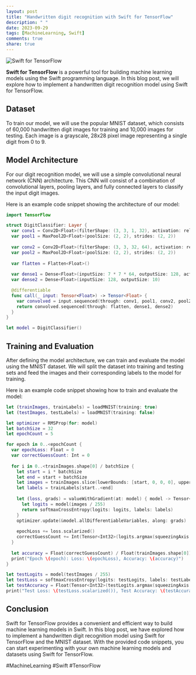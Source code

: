 ```yaml
---
layout: post
title: "Handwritten digit recognition with Swift for TensorFlow"
description: " "
date: 2023-09-29
tags: [MachineLearning, Swift]
comments: true
share: true
---
```


![Swift for TensorFlow](https://www.tensorflow.org/swift/images/swift-tensorflow-logo.png)

**Swift for TensorFlow** is a powerful tool for building machine learning models using the Swift programming language. In this blog post, we will explore how to implement a handwritten digit recognition model using Swift for TensorFlow.

## Dataset

To train our model, we will use the popular MNIST dataset, which consists of 60,000 handwritten digit images for training and 10,000 images for testing. Each image is a grayscale, 28x28 pixel image representing a single digit from 0 to 9.

## Model Architecture

For our digit recognition model, we will use a simple convolutional neural network (CNN) architecture. This CNN will consist of a combination of convolutional layers, pooling layers, and fully connected layers to classify the input digit images.

Here is an example code snippet showing the architecture of our model:

```swift
import TensorFlow

struct DigitClassifier: Layer {
  var conv1 = Conv2D<Float>(filterShape: (3, 3, 1, 32), activation: relu)
  var pool1 = MaxPool2D<Float>(poolSize: (2, 2), strides: (2, 2))
  
  var conv2 = Conv2D<Float>(filterShape: (3, 3, 32, 64), activation: relu)
  var pool2 = MaxPool2D<Float>(poolSize: (2, 2), strides: (2, 2))
  
  var flatten = Flatten<Float>()
  
  var dense1 = Dense<Float>(inputSize: 7 * 7 * 64, outputSize: 128, activation: relu)
  var dense2 = Dense<Float>(inputSize: 128, outputSize: 10)

  @differentiable
  func call(_ input: Tensor<Float>) -> Tensor<Float> {
    var convolved = input.sequenced(through: conv1, pool1, conv2, pool2)
    return convolved.sequenced(through: flatten, dense1, dense2)
  }
}

let model = DigitClassifier()
```

## Training and Evaluation

After defining the model architecture, we can train and evaluate the model using the MNIST dataset. We will split the dataset into training and testing sets and feed the images and their corresponding labels to the model for training.

Here is an example code snippet showing how to train and evaluate the model:

```swift
let (trainImages, trainLabels) = loadMNIST(training: true)
let (testImages, testLabels) = loadMNIST(training: false)

let optimizer = RMSProp(for: model)
let batchSize = 32
let epochCount = 5

for epoch in 0..<epochCount {
  var epochLoss: Float = 0
  var correctGuessCount: Int = 0
  
  for i in 0..<trainImages.shape[0] / batchSize {
    let start = i * batchSize
    let end = start + batchSize
    let images = trainImages.slice(lowerBounds: [start, 0, 0, 0], upperBounds: [end, -1, -1, -1])
    let labels = trainLabels[start..<end]
    
    let (loss, grads) = valueWithGradient(at: model) { model -> Tensor<Float> in
      let logits = model(images / 255)
      return softmaxCrossEntropy(logits: logits, labels: labels)
    }
    optimizer.update(&model.allDifferentiableVariables, along: grads)
    
    epochLoss += loss.scalarized()
    correctGuessCount += Int(Tensor<Int32>(logits.argmax(squeezingAxis: 1)) .== labels).sum().scalarized()
  }
  
  let accuracy = Float(correctGuessCount) / Float(trainImages.shape[0])
  print("Epoch \(epoch): Loss: \(epochLoss), Accuracy: \(accuracy)")
}

let testLogits = model(testImages / 255)
let testLoss = softmaxCrossEntropy(logits: testLogits, labels: testLabels)
let testAccuracy = Float(Tensor<Int32>(testLogits.argmax(squeezingAxis: 1)) .== testLabels).mean().scalarized()
print("Test Loss: \(testLoss.scalarized()), Test Accuracy: \(testAccuracy)")
```

## Conclusion

Swift for TensorFlow provides a convenient and efficient way to build machine learning models in Swift. In this blog post, we have explored how to implement a handwritten digit recognition model using Swift for TensorFlow and the MNIST dataset. With the provided code snippets, you can start experimenting with your own machine learning models and datasets using Swift for TensorFlow.

#MachineLearning #Swift #TensorFlow